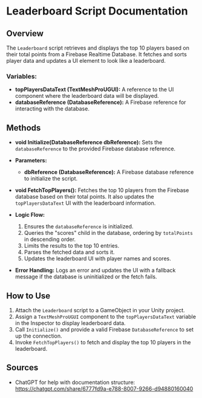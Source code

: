 # Leaderboard Script Documentation

## Overview
The `Leaderboard` script retrieves and displays the top 10 players based on their total points from a Firebase Realtime Database. It fetches and sorts player data and updates a UI element to look like a leaderboard.

### **Variables:**
- **topPlayersDataText (TextMeshProUGUI):** 
  A reference to the UI component where the leaderboard data will be displayed.
- **databaseReference (DatabaseReference):** 
  A Firebase reference for interacting with the database.

## Methods
- **void Initialize(DatabaseReference dbReference):**
Sets the `databaseReference` to the provided Firebase database reference.

- **Parameters:**
  - **dbReference (DatabaseReference):** 
  A Firebase database reference to initialize the script.

- **void FetchTopPlayers():**
  Fetches the top 10 players from the Firebase database based on their total points. It also updates the `topPlayersDataText` UI with the leaderboard information.
- **Logic Flow:**
  1. Ensures the `databaseReference` is initialized.
  2. Queries the "scores" child in the database, ordering by `totalPoints` in descending order.
  3. Limits the results to the top 10 entries.
  4. Parses the fetched data and sorts it.
  5. Updates the leaderboard UI with player names and scores.
- **Error Handling:**
  Logs an error and updates the UI with a fallback message if the database is uninitialized or the fetch fails.

## How to Use
1. Attach the `Leaderboard` script to a GameObject in your Unity project.
2. Assign a `TextMeshProUGUI` component to the `topPlayersDataText` variable in the Inspector to display leaderboard data.
3. Call `Initialize()` and provide a valid Firebase `DatabaseReference` to set up the connection.
4. Invoke `FetchTopPlayers()` to fetch and display the top 10 players in the leaderboard.

## Sources
- ChatGPT for help with documentation structure: https://chatgpt.com/share/6777fd9a-e788-8007-9266-d94880160040
